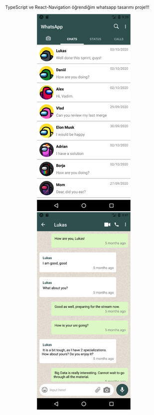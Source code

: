 TypeScript ve React-Navigation öğrendiğim whatsapp tasarımı proje!!!

<p align="center">
  <img src="Screenshot_1615023552.png" width="300" >
  <img src="Screenshot_1615023700.png" width="300" >
</p>

